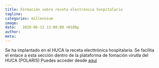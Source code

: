 ```yaml
---
title: Formación sobre receta electrónica hospitalaria
tagline: 
categories: millennium
image: 
date:   2020-06-12 12:00:00 +0100p
author: 
meta: 
---
```

Se ha implantado en el HUCA la receta electtrónica hospitalaria. Se facilita el enlace a esta sección dentro de la plataforma de fomación virutla del HUCA (POLARIS) 
Puedes acceder desde [aquí](https://polaris.sespa.es/hucaSespa/course/view.php?id=51#section-6)
<!--more-->
